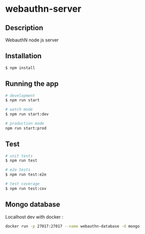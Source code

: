 # webauthn-server

## Description

WebauthN node js server

## Installation

```bash
$ npm install
```

## Running the app

```bash
# development
$ npm run start

# watch mode
$ npm run start:dev

# production mode
npm run start:prod
```

## Test

```bash
# unit tests
$ npm run test

# e2e tests
$ npm run test:e2e

# test coverage
$ npm run test:cov
```

## Mongo database

Localhost dev with docker :

```bash
docker run -p 27017:27017 --name webauthn-database -d mongo
```

